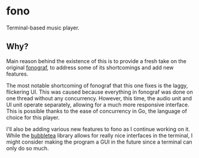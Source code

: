 # fono

Terminal-based music player.

## Why?

Main reason behind the existence of this is to provide a fresh take on the 
original [fonograf](https://www.github.com/pes18fan/fonograf), to address
some of its shortcomings and add new features.

The most notable shortcoming of fonograf that this one fixes is the laggy,
flickering UI. This was caused because everything in fonograf was done on
one thread without any concurrency. However, this time, the audio unit and UI
unit operate separately, allowing for a much more responsive interface. This
is possible thanks to the ease of concurrency in Go, the language of choice
for this player.

I'll also be adding various new features to fono as I continue working on it.
While the [bubbletea](https://www.github.com/charmbracelet/bubbletea) library
allows for really nice interfaces in the terminal, I might consider making
the program a GUI in the future since a terminal can only do so much.
